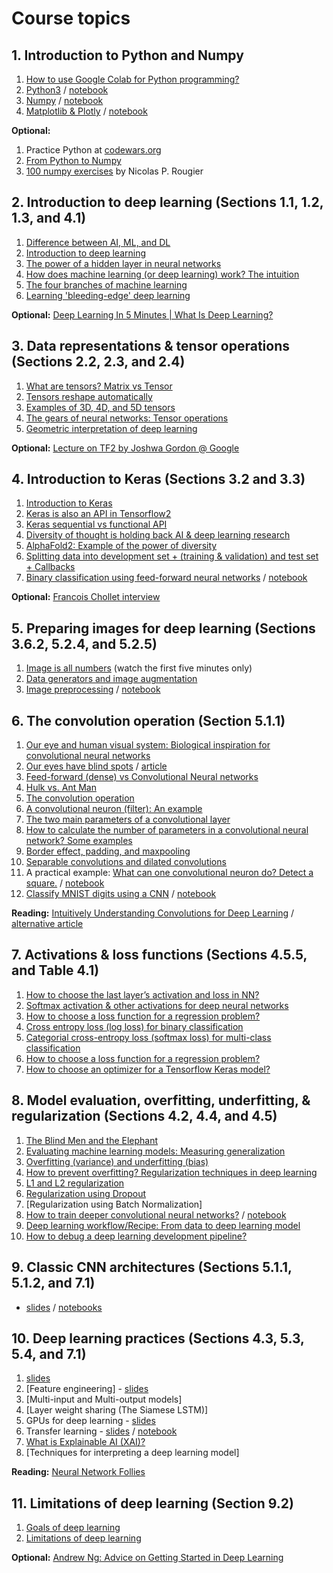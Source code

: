 # Course topics

## 1. Introduction to Python and Numpy
1. [How to use Google Colab for Python programming?](https://www.youtube.com/watch?v=PVsS9WtwVB8)
2. [Python3](https://youtube.com/watch?v=V42qfAPybp8) / [notebook](notebooks/python.ipynb)
3. [Numpy](https://www.youtube.com/watch?v=Omz8P8n-5gY) / [notebook](notebooks/numpy.ipynb)
4. [Matplotlib & Plotly](https://youtu.be/aIzkkjRzVdA) / [notebook](notebooks/matplotlib_plotly.ipynb) 

**Optional:**
1. Practice Python at [codewars.org](https://www.codewars.com/)
1. [From Python to Numpy](https://www.labri.fr/perso/nrougier/from-python-to-numpy/)   
1. [100 numpy exercises](https://github.com/rougier/numpy-100/blob/master/100_Numpy_exercises.ipynb) by Nicolas P. Rougier  

## 2. Introduction to deep learning (Sections 1.1, 1.2, 1.3, and 4.1)
1. [Difference between AI, ML, and DL](https://youtu.be/kd62-4_jNoA)
1. [Introduction to deep learning](https://youtu.be/DGXuhXMgOO8)
1. [The power of a hidden layer in neural networks](https://youtu.be/V9x7SY_4y8c)
1. [How does machine learning (or deep learning) work? The intuition](https://youtu.be/Bp7zjKWRhAw)
1. [The four branches of machine learning](https://youtu.be/FlhcbzT2RUU)
1. [Learning 'bleeding-edge' deep learning](https://youtu.be/X8sCDMrPhAo)

**Optional:** [Deep Learning In 5 Minutes | What Is Deep Learning?](https://youtu.be/1k37OcjH7BM)

## 3. Data representations & tensor operations (Sections 2.2, 2.3, and 2.4) 
1. [What are tensors? Matrix vs Tensor](https://youtu.be/7FeO4lqcNfA)
1. [Tensors reshape automatically](https://youtu.be/92gOeXFq2FA)
1. [Examples of 3D, 4D, and 5D tensors](https://youtu.be/8gOg4VNRUaY)
1. [The gears of neural networks: Tensor operations](https://youtu.be/rv9w4MfnWgQ)
1. [Geometric interpretation of deep learning](https://youtu.be/h30cyYjXFIU)

**Optional:** [Lecture on TF2 by Joshwa Gordon @ Google](https://youtu.be/5ECD8J3dvDQ)

## 4. Introduction to Keras (Sections 3.2 and 3.3) 
1. [Introduction to Keras](https://youtu.be/Ym34JC2UDFk)
1. [Keras is also an API in Tensorflow2](https://youtu.be/yNsQ6rqEcv4)
1. [Keras sequential vs functional API](https://youtu.be/EvGS3VAsG4Y)
1. [Diversity of thought is holding back AI & deep learning research](https://youtu.be/pXMFMs1ryy4)
1. [AlphaFold2: Example of the power of diversity](https://youtu.be/gg7WjuFs8F4)
1. [Splitting data into development set + (training & validation) and test set + Callbacks](https://youtu.be/OeZ6i-8xXwQ)
1. [Binary classification using feed-forward neural networks](https://youtu.be/cJ3oqHqRBF0) / [notebook](./notebooks/wine_quality.ipynb) 

**Optional:** [Francois Chollet interview](https://youtu.be/Bo8MY4JpiXE)

## 5. Preparing images for deep learning (Sections 3.6.2, 5.2.4, and 5.2.5)
1. [Image is all numbers](https://youtu.be/mjh5NIn1yHk) (watch the first five minutes only)
1. [Data generators and image augmentation](https://youtu.be/dSs3kjqvv_Q) 
1. [Image preprocessing](https://youtu.be/9_OFSSYcVWU) / [notebook](./notebooks/Image_preprocessing.ipynb)

## 6. The convolution operation (Section 5.1.1) 
1. [Our eye and human visual system: Biological inspiration for convolutional neural networks](https://youtu.be/nu9Jdvhe1Pk)
1. [Our eyes have blind spots](https://youtu.be/QXzgokis33I) / [article](https://lasikofnv.com/try-these-3-fun-tests-to-find-your-visual-blind-spot/)
1. [Feed-forward (dense) vs Convolutional Neural networks](https://youtu.be/aU6lRpMkBkE)
1. [Hulk vs. Ant Man](https://youtu.be/fNGSHrQDuA8)
1. [The convolution operation](https://youtu.be/C73AemPLnL8)
1. [A convolutional neuron (filter): An example](https://youtu.be/oqf79zcafao)
1. [The two main parameters of a convolutional layer](https://youtu.be/GeBh1yd_H_E)
1. [How to calculate the number of parameters in a convolutional neural network? Some examples](https://youtu.be/bikmA-VmSbY)
1. [Border effect, padding, and maxpooling](https://youtu.be/MTmn--tHbHs)
1. [Separable convolutions and dilated convolutions](https://youtu.be/vCJ4magCPts)
1. A practical example: [What can one convolutional neuron do? Detect a square.](https://youtu.be/A69TFtiOREU) / [notebook](./notebooks/Detect_a_square.ipynb)
1. [Classify MNIST digits using a CNN](https://youtu.be/jd4-zRwYjDY) / [notebook](./notebooks/MNIST.ipynb)

**Reading:** [Intuitively Understanding Convolutions for Deep Learning](https://towardsdatascience.com/intuitively-understanding-convolutions-for-deep-learning-1f6f42faee1) / [alternative article](https://www.topbots.com/intuitively-understanding-convolutions-deep-learning/)

## 7. Activations & loss functions (Sections 4.5.5, and Table 4.1) 
1. [How to choose the last layer’s activation and loss in NN?](https://youtu.be/veo6l7YkPhg)
1. [Softmax activation & other activations for deep neural networks](https://youtu.be/Q9p9cHo7rPk)
1. [How to choose a loss function for a regression problem?](https://youtu.be/oWIYQNfm8tE)
1. [Cross entropy loss (log loss) for binary classification](https://youtu.be/zhuuD9gckYo)
1. [Categorial cross-entropy loss (softmax loss) for multi-class classification](https://youtu.be/ILmANxT-12I)
1. [How to choose a loss function for a regression problem?](https://youtu.be/oWIYQNfm8tE)
1. [How to choose an optimizer for a Tensorflow Keras model?](https://youtu.be/pd3QLhx0Nm0)

## 8. Model evaluation, overfitting, underfitting, & regularization (Sections 4.2, 4.4, and 4.5) 
1. [The Blind Men and the Elephant](https://youtu.be/Vn9BUfUCL4I)
1. [Evaluating machine learning models: Measuring generalization](https://youtu.be/bjOX_aFXWQE)
1. [Overfitting (variance) and underfitting (bias)](https://youtu.be/sbYOtFV6aFc)
1. [How to prevent overfitting? Regularization techniques in deep learning](https://youtu.be/mbhXndDIzlc)
1. [L1 and L2 regularization](https://youtu.be/n-aOC_Q6WYs)
1. [Regularization using Dropout](https://youtu.be/BJYvbZhGArw)
1. [Regularization using Batch Normalization]
1. [How to train deeper convolutional neural networks?](https://youtu.be/G6HA8yCpFAo) / [notebook](./notebooks/How_to_train_a_very_deep_cnn_model.ipynb) 
1. [Deep learning workflow/Recipe: From data to deep learning model](https://youtu.be/nPI0vK62B8g)
1. [How to debug a deep learning development pipeline?](https://youtu.be/cwvqche_eCY)

## 9. Classic CNN architectures (Sections 5.1.1, 5.1.2, and 7.1) 
- [slides](https://docs.google.com/presentation/d/1a5yeHRI_i0INatg9rLVpYuNTNvrxLCLxKH5_RISFwEY/edit?usp=sharing) / [notebooks](./notebooks/)

## 10. Deep learning practices (Sections 4.3, 5.3, 5.4, and 7.1) 
1. [slides](https://docs.google.com/presentation/d/15qI0K9Sm4Ab1vp0x6fKyeCmweMZggTh237zfSxwj-B0/edit?usp=sharing)
1. [Feature engineering] - [slides](https://docs.google.com/presentation/d/14k2vUTlJThQ0u8RVc0C68_92K1Df5YW0v85C5w3nFe8/edit?usp=sharing) 
1. [Multi-input and Multi-output models]
1. [Layer weight sharing (The Siamese LSTM)]
1. GPUs for deep learning - [slides](https://docs.google.com/presentation/d/1Jg-BOZBDfhBht_3Sf49ja8QrWK_QuX7pr1CQkAf2mcI/edit?usp=sharing)
1. Transfer learning - [slides](https://docs.google.com/presentation/d/1OV2KDijNYVnwYUrpp0otFCGyt-mejSsvtArp3UyrMQM/edit?usp=sharing) / [notebook](./notebooks/Transfer_learning.ipynb)
1. [What is Explainable AI (XAI)?](https://vimeo.com/278690594)
1. [Techniques for interpreting a deep learning model]

**Reading:** [Neural Network Follies](https://neil.fraser.name/writing/tank/)

## 11. Limitations of deep learning (Section 9.2)
1. [Goals of deep learning](https://youtu.be/HJ1RX0jowhM)
1. [Limitations of deep learning](https://youtu.be/X5PQEEwCeKg)

**Optional:** [Andrew Ng: Advice on Getting Started in Deep Learning](https://youtu.be/1k37OcjH7BM)
